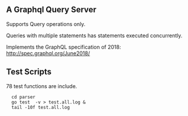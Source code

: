## A Graphql Query Server ##

Supports Query operations only.  

Queries with multiple statements has statements executed concurrently.

Implements the GraphQL specification of 2018: http://spec.graphql.org/June2018/

## Test Scripts ##

78 test functions are include.

```
  cd parser
  go test  -v > test.all.log &
  tail -10f test.all.log
```
